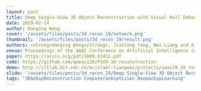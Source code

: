 ```yaml
---
layout: post
title: Deep Single-View 3D Object Reconstruction with Visual Hull Embedding
date: 2019-02-14
author: Hanqing Wang
cover: '/assets/files/posts/3d_recon_19/network.png'
thumbnail: '/assets/files/posts/3d_recon_19/result.png'
authors: <strong>Hanqing Wang</strong>, Jiaolong Yang, Wei Liang and Xin Tong
venue: Proceedings of the AAAI Conference on Artificial Intelligence (AAAI), 2019, <strong>(Oral)</strong>
paper: https://arxiv.org/pdf/1809.03451.pdf
code: https://github.com/qweas120/PSVH-3d-reconstruction
demo: http://iitlab.bit.edu.cn/mcislab/~liangwei/projects/aaai19_3d_recon/assets/supplementary_2.mp4
slide: '/assets/files/posts/3d_recon_19/Deep Single-View 3D Object Reconstruction with Visual Hull.pptx'
tags: "3D&nbspReconstruction Computer&nbspVision Deep&nbspLearning"
---
```

<!-- 
> Transform your plain text into static websites and blogs.

### Welcome

This site aims to be a comprehensive guide to Jekyll. We’ll cover topics such as getting your site up and running, creating and managing your content, customizing the way your site works and looks, deploying to various environments, and give you some advice on participating in the future development of Jekyll itself.

### So what is Jekyll, exactly?Permalink

Jekyll is a simple, blog-aware, static site generator. It takes a template directory containing raw text files in various formats, runs it through a converter (like [Markdown](https://daringfireball.net/projects/markdown/)) and our [Liquid](https://github.com/Shopify/liquid/wiki) renderer, and spits out a complete, ready-to-publish static website suitable for serving with your favorite web server. Jekyll also happens to be the engine behind GitHub Pages, which means you can use Jekyll to host your project’s page, blog, or website from GitHub’s servers for free.

### Helpful HintsPermalink

Throughout this guide there are a number of small-but-handy pieces of information that can make using Jekyll easier, more interesting, and less hazardous. Here’s what to look out for.

### Video Test

<iframe type="text/html" width="100%" height="385" src="http://www.youtube.com/embed/gfmjMWjn-Xg" frameborder="0"></iframe> -->